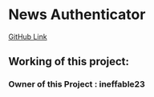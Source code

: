 # News Authenticator

[GitHub Link](https://github.com/ineffable23/DSC-WOW-News-Authenticator)

## Working of this project:






### Owner of this Project : ineffable23